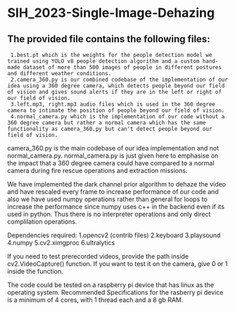 # SIH_2023-Single-Image-Dehazing

## The provided file contains the following files:

     1.best.pt which is the weights for the people detection model we trained using YOLO v8 people detection algorithm and a custom hand-made dataset of more than 500 images of people in different postures and different weather conditions.
     2.camera_360.py is our combined codebase of the implementation of our idea using a 360 degree camera, which detects people beyond our field of vision and gives sound alerts if they are in the left or right of our field of vision.
     3.left.mp3, right.mp3 audio files which is used in the 360 degree camera to intimate the position of people beyond our field of vision.
     4.normal_camera.py which is the implementation of our code without a 360 degree camera but rather a normal camera which has the same functionality as camera_360.py but can't detect people beyond our field of vision.

camera_360.py is the main codebase of our idea implementation and not normal_camera.py.
normal_camera.py is just given here to emphasise on the impact that a 360 degree camera could have compared to a normal camera during fire rescue operations and extraction missions.

We have implemented the dark channel prior algorithm to dehaze the video and have rescaled every frame to increase performance of our code and also we have used numpy operations rather than general for loops to increase the performance since numpy uses c++ in the backend even if its used in python. Thus there is no interpreter operations and only direct complilation operations.

Dependencies required:
1.opencv2 (contrib files)
2.keyboard
3.playsound
4.numpy
5.cv2.ximgproc
6.ultralytics

If you need to test prerecorded videos, provide the path inside cv2.VideoCapture() function. If you want to test it on the camera, give 0 or 1 inside the function.

The code could be tested on a raspberry pi device that has linux as the operating system.
Recommended Specifications for the rasberry pi device is a minimum of 4 cores, with 1 thread each and a 8 gb RAM.
